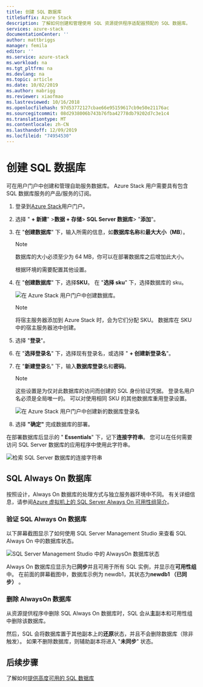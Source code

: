 ```yaml
---
title: 创建 SQL 数据库
titleSuffix: Azure Stack
description: 了解如何创建和管理使用 SQL 资源提供程序适配器预配的 SQL 数据库。
services: azure-stack
documentationCenter: ''
author: mattbriggs
manager: femila
editor: ''
ms.service: azure-stack
ms.workload: na
ms.tgt_pltfrm: na
ms.devlang: na
ms.topic: article
ms.date: 10/02/2019
ms.author: mabrigg
ms.reviewer: xiaofmao
ms.lastreviewed: 10/16/2018
ms.openlocfilehash: 97d53772127cbae66e95159617cb9e50e21176ac
ms.sourcegitcommit: 08d2938006b743b76fba42778db79202d7c3e1c4
ms.translationtype: MT
ms.contentlocale: zh-CN
ms.lasthandoff: 12/09/2019
ms.locfileid: "74954530"
---
```

# <a name="create-sql-databases"></a>创建 SQL 数据库

可在用户门户中创建和管理自助服务数据库。 Azure Stack 用户需要具有包含 SQL 数据库服务的产品/服务的订阅。

1. 登录到[Azure Stack](azure-stack-overview.md)用户门户。

2. 选择 " **+ 新建**" &gt;**数据 + 存储**&gt; **SQL Server 数据库**&gt; "**添加**"。

3. 在 "**创建数据库**" 下，输入所需的信息，如**数据库名称**和**最大大小（MB**）。

   >[!NOTE]
   >数据库的大小必须至少为 64 MB，你可以在部署数据库之后增加此大小。

   根据环境的需要配置其他设置。

4. 在 "**创建数据库**" 下，选择**SKU**。 在 "**选择 sku**" 下，选择数据库的 sku。

   ![在 Azure Stack 用户门户中创建数据库。](./media/azure-stack-sql-rp-deploy/newsqldb.png)

   >[!NOTE]
   >将宿主服务器添加到 Azure Stack 时，会为它们分配 SKU。 数据库在 SKU 中的宿主服务器池中创建。

5. 选择 "**登录**"。

6. 在 "**选择登录名**" 下，选择现有登录名，或选择 " **+ 创建新登录名**"。

7. 在 "**新建登录**名" 下，输入**数据库登录**名和**密码**。

   >[!NOTE]
   >这些设置是为仅对此数据库的访问而创建的 SQL 身份验证凭据。 登录名用户名必须是全局唯一的。 可以对使用相同 SKU 的其他数据库重用登录设置。

   ![在 Azure Stack 用户门户中创建新的数据库登录名](./media/azure-stack-sql-rp-deploy/create-new-login.png)

8. 选择 **"确定"** 完成数据库的部署。

在部署数据库后显示的 " **Essentials**" 下，记下**连接字符串**。 您可以在任何需要访问 SQL Server 数据库的应用程序中使用此字符串。

![检索 SQL Server 数据库的连接字符串](./media/azure-stack-sql-rp-deploy/sql-db-settings.png)

## <a name="sql-always-on-databases"></a>SQL Always On 数据库

按照设计，Always On 数据库的处理方式与独立服务器环境中不同。 有关详细信息，请参阅[Azure 虚拟机上的 SQL Server Always On 可用性组简介](https://docs.microsoft.com/azure/virtual-machines/windows/sql/virtual-machines-windows-portal-sql-availability-group-overview)。

### <a name="verify-sql-always-on-databases"></a>验证 SQL Always On 数据库

以下屏幕截图显示了如何使用 SQL Server Management Studio 来查看 SQL Always On 中的数据库状态。

![SQL Server Management Studio 中的 AlwaysOn 数据库状态](./media/azure-stack-sql-rp-deploy/verifyalwayson.png)

Always On 数据库应显示为已**同步**并且可用于所有 SQL 实例，并显示在**可用性组**中。 在前面的屏幕截图中，数据库示例为 newdb1，其状态为**newdb1 （已同步）** 。

### <a name="delete-an-alwayson-database"></a>删除 AlwaysOn 数据库

从资源提供程序中删除 SQL Always On 数据库时，SQL 会从**主**副本和可用性组中删除该数据库。

然后，SQL 会将数据库置于其他副本上的**还原**状态，并且不会删除数据库（除非触发）。 如果不删除数据库，则辅助副本将进入 "**未同步**" 状态。

## <a name="next-steps"></a>后续步骤

了解如何[提供高度可用的 SQL 数据库](azure-stack-tutorial-sql.md)
